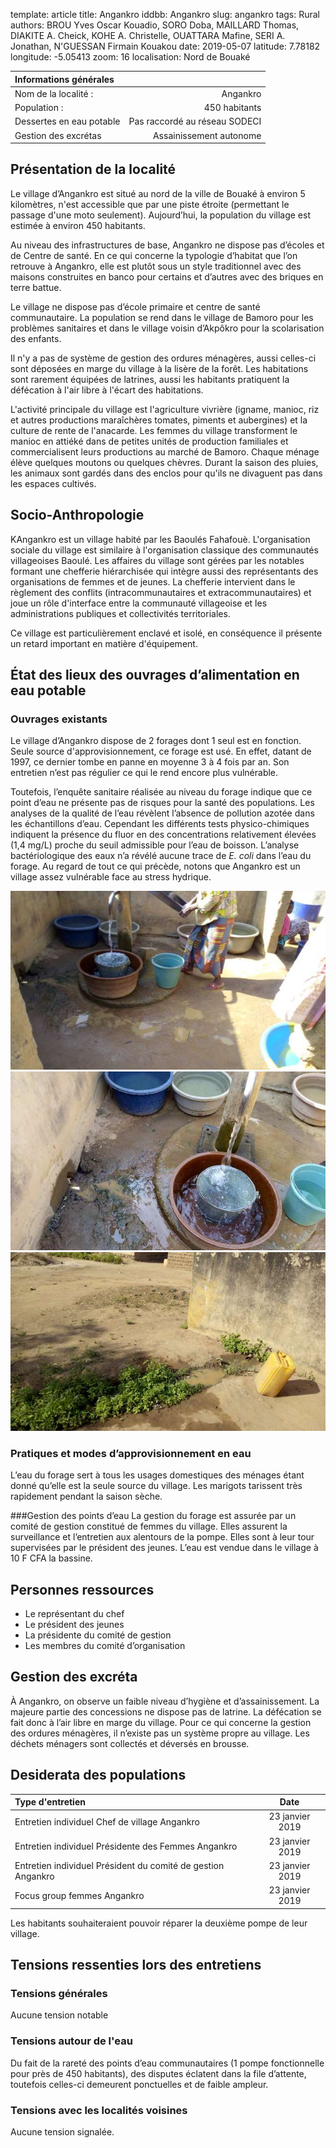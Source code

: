 template: article
title: Angankro
iddbb: Angankro
slug: angankro
tags: Rural
authors: BROU Yves Oscar Kouadio, SORO Doba, MAILLARD Thomas, DIAKITE A. Cheick, KOHE A. Christelle, OUATTARA Mafine, SERI A. Jonathan, N'GUESSAN Firmain Kouakou
date: 2019-05-07
latitude: 7.78182
longitude: -5.05413
zoom: 16
localisation: Nord de Bouaké


|Informations générales||
|:--|--:|
| Nom de la localité : | Angankro | 
| Population : | 450 habitants | 
| Dessertes en eau potable | Pas raccordé au réseau SODECI | 
| Gestion des excrétas | Assainissement autonome | 


## Présentation de la localité
Le village d’Angankro est situé au nord de la ville de Bouaké à environ 5 kilomètres, n'est accessible que par une piste étroite (permettant le passage d'une moto seulement). Aujourd’hui, la population du village est estimée à environ 450 habitants. 


Au niveau des infrastructures de base, Angankro ne dispose pas d’écoles et de Centre de santé. En ce qui concerne la typologie d’habitat que l’on retrouve à Angankro, elle est plutôt sous un style traditionnel avec des maisons construites en banco pour certains et d’autres avec des briques en terre battue. 

Le village ne dispose pas d’école primaire et centre de santé communautaire. La population se rend dans le village  de Bamoro pour les problèmes sanitaires et dans le village voisin d’Akpôkro pour la scolarisation des enfants.



Il n'y a pas de système de gestion des ordures ménagères, aussi celles-ci sont déposées en marge du village à la lisère de la forêt. Les habitations sont rarement équipées de latrines, aussi les habitants pratiquent la défécation à l'air libre à l'écart des habitations.


L'activité principale du village est l'agriculture vivrière (igname, manioc, riz et autres productions maraîchères tomates, piments et aubergines) et la culture de rente de l'anacarde. Les femmes du village transforment le manioc en attiéké dans de petites unités de production familiales et commercialisent leurs productions au marché de Bamoro. Chaque ménage élève quelques moutons ou quelques chèvres. Durant la saison des pluies, les animaux sont gardés dans des enclos pour qu'ils ne divaguent pas dans les espaces cultivés.

## Socio-Anthropologie

KAngankro est un village habité par les Baoulés Fahafouè.  L'organisation sociale du village est similaire à l'organisation classique des communautés villageoises Baoulé. Les affaires du village sont gérées par les notables formant une chefferie hiérarchisée qui intègre aussi des représentants des organisations de femmes et de jeunes. La chefferie intervient dans le règlement des conflits (intracommunautaires et extracommunautaires) et joue un rôle d'interface entre la communauté villageoise et les administrations publiques et collectivités territoriales.


Ce village est particulièrement enclavé et isolé, en conséquence il présente un retard important en matière d'équipement.

## État des lieux des ouvrages d’alimentation en eau potable

### Ouvrages existants
Le village d’Angankro dispose de 2 forages dont 1 seul est en fonction. Seule source d'approvisionnement, ce forage est usé. En effet, datant de 1997, ce dernier tombe en panne en moyenne 3 à 4 fois par an. Son entretien n’est pas régulier ce qui le rend encore plus vulnérable.


Toutefois, l’enquête sanitaire réalisée au niveau du forage indique que ce point d’eau ne présente pas de risques pour la santé des populations. Les analyses de la qualité de l’eau révèlent l’absence de pollution azotée dans les échantillons d’eau. Cependant les différents tests physico-chimiques indiquent la présence du fluor en des concentrations relativement élevées (1,4 mg/L) proche du seuil admissible pour l’eau de boisson. L’analyse bactériologique des eaux n’a révélé aucune trace de *E. coli* dans l’eau du forage. 
Au regard de tout ce qui précède, notons que Angankro est un village assez vulnérable face au stress hydrique. 


![PMH fonctionnelle](images/Angankro1.jpg "PMH fonctionnelle")
![PMH fonctionnelle](images/Angankro2.jpg "PMH fonctionnelle")
![problème de drainage et de stagnation à proximité de la PMH](images/Angankro3.jpg "problème de drainage et de stagnation à proximité de la PMH")



### Pratiques et modes d’approvisionnement en eau
L’eau du forage sert à tous les usages domestiques des ménages étant donné qu’elle est la seule source du village. Les marigots tarissent très rapidement pendant la saison sèche.

###Gestion des points d’eau
La gestion du forage est assurée par un comité de gestion constitué de femmes du village. Elles assurent la surveillance et l’entretien aux alentours de la pompe. Elles sont à leur tour supervisées par le président des jeunes.
L’eau est vendue dans le village à 10 F CFA la bassine. 

## Personnes ressources 
* Le représentant du chef
* Le président des jeunes
* La présidente du comité de gestion
* Les membres du comité d’organisation


## Gestion des excréta
À Angankro, on observe un faible niveau d’hygiène et d’assainissement. La majeure partie des concessions ne dispose pas de latrine. La défécation se fait donc à l’air libre en marge du village. Pour ce qui concerne la gestion des ordures ménagères, il n’existe pas un système propre au village. Les déchets ménagers sont collectés et déversés en brousse. 

## Desiderata des populations
| Type d'entretien | Date | 
| :-- | :--: | 
| Entretien individuel Chef de village Angankro|23 janvier 2019| 
| Entretien individuel Présidente des Femmes Angankro|23 janvier 2019|
| Entretien individuel Président du comité de gestion Angankro|23 janvier 2019|
| Focus group femmes Angankro|23 janvier 2019|

Les habitants souhaiteraient pouvoir réparer la deuxième pompe de leur village. 


## Tensions ressenties lors des entretiens

### Tensions générales
Aucune tension notable

### Tensions autour de l'eau
Du fait de la rareté des points d’eau communautaires (1 pompe fonctionnelle pour près de 450 habitants), des disputes éclatent dans la file d’attente, toutefois celles-ci demeurent ponctuelles et de faible ampleur.

### Tensions avec les localités voisines
Aucune tension signalée. 

